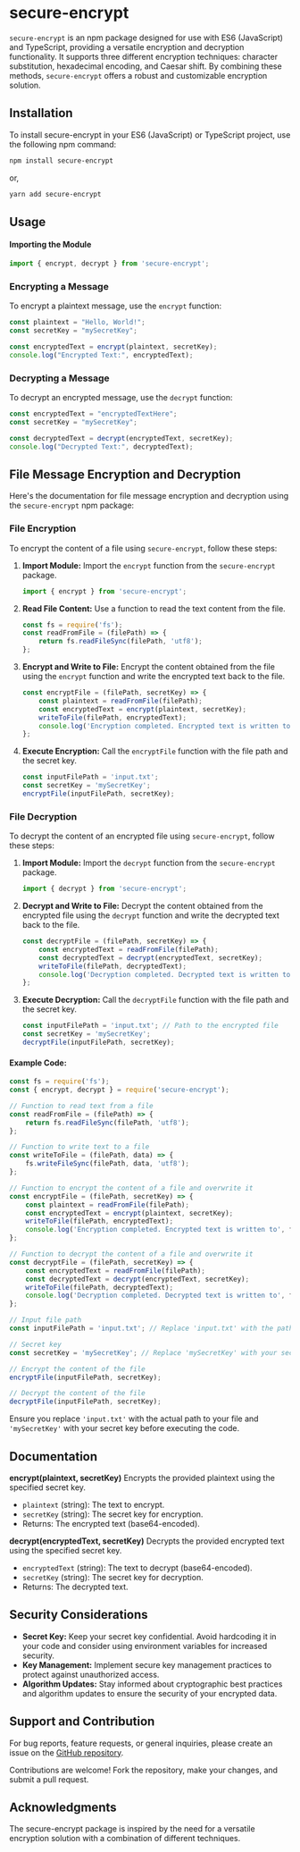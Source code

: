 # secure-encrypt

`secure-encrypt` is an npm package designed for use with ES6 (JavaScript) and TypeScript, providing a versatile encryption and decryption functionality. It supports three different encryption techniques: character substitution, hexadecimal encoding, and Caesar shift. By combining these methods, `secure-encrypt` offers a robust and customizable encryption solution.

## Installation
To install secure-encrypt in your ES6 (JavaScript) or TypeScript project, use the following npm command:

```bash
npm install secure-encrypt
```
or, 
```bash
yarn add secure-encrypt
```

## Usage
#### Importing the Module

```javascript
import { encrypt, decrypt } from 'secure-encrypt';
```

### Encrypting a Message
To encrypt a plaintext message, use the `encrypt` function:
```javascript
const plaintext = "Hello, World!";
const secretKey = "mySecretKey";

const encryptedText = encrypt(plaintext, secretKey);
console.log("Encrypted Text:", encryptedText);
```

### Decrypting a Message
To decrypt an encrypted message, use the `decrypt` function:
```javascript
const encryptedText = "encryptedTextHere";
const secretKey = "mySecretKey";

const decryptedText = decrypt(encryptedText, secretKey);
console.log("Decrypted Text:", decryptedText);

```


## File Message Encryption and Decryption
Here's the documentation for file message encryption and decryption using the `secure-encrypt` npm package:

### File Encryption
To encrypt the content of a file using `secure-encrypt`, follow these steps:

1. **Import Module:**
   Import the `encrypt` function from the `secure-encrypt` package.
   ```javascript
   import { encrypt } from 'secure-encrypt';
   ```

2. **Read File Content:**
   Use a function to read the text content from the file.
   ```javascript
   const fs = require('fs');
   const readFromFile = (filePath) => {
       return fs.readFileSync(filePath, 'utf8');
   };
   ```

3. **Encrypt and Write to File:**
   Encrypt the content obtained from the file using the `encrypt` function and write the encrypted text back to the file.
   ```javascript
   const encryptFile = (filePath, secretKey) => {
       const plaintext = readFromFile(filePath);
       const encryptedText = encrypt(plaintext, secretKey);
       writeToFile(filePath, encryptedText);
       console.log('Encryption completed. Encrypted text is written to', filePath);
   };
   ```

4. **Execute Encryption:**
   Call the `encryptFile` function with the file path and the secret key.
   ```javascript
   const inputFilePath = 'input.txt';
   const secretKey = 'mySecretKey';
   encryptFile(inputFilePath, secretKey);
   ```

### File Decryption
To decrypt the content of an encrypted file using `secure-encrypt`, follow these steps:

1. **Import Module:**
   Import the `decrypt` function from the `secure-encrypt` package.
   ```javascript
   import { decrypt } from 'secure-encrypt';
   ```

2. **Decrypt and Write to File:**
   Decrypt the content obtained from the encrypted file using the `decrypt` function and write the decrypted text back to the file.
   ```javascript
   const decryptFile = (filePath, secretKey) => {
       const encryptedText = readFromFile(filePath);
       const decryptedText = decrypt(encryptedText, secretKey);
       writeToFile(filePath, decryptedText);
       console.log('Decryption completed. Decrypted text is written to', filePath);
   };
   ```

3. **Execute Decryption:**
   Call the `decryptFile` function with the file path and the secret key.
   ```javascript
   const inputFilePath = 'input.txt'; // Path to the encrypted file
   const secretKey = 'mySecretKey';
   decryptFile(inputFilePath, secretKey);
   ```

#### Example Code:
```javascript
const fs = require('fs');
const { encrypt, decrypt } = require('secure-encrypt');

// Function to read text from a file
const readFromFile = (filePath) => {
    return fs.readFileSync(filePath, 'utf8');
};

// Function to write text to a file
const writeToFile = (filePath, data) => {
    fs.writeFileSync(filePath, data, 'utf8');
};

// Function to encrypt the content of a file and overwrite it
const encryptFile = (filePath, secretKey) => {
    const plaintext = readFromFile(filePath);
    const encryptedText = encrypt(plaintext, secretKey);
    writeToFile(filePath, encryptedText);
    console.log('Encryption completed. Encrypted text is written to', filePath);
};

// Function to decrypt the content of a file and overwrite it
const decryptFile = (filePath, secretKey) => {
    const encryptedText = readFromFile(filePath);
    const decryptedText = decrypt(encryptedText, secretKey);
    writeToFile(filePath, decryptedText);
    console.log('Decryption completed. Decrypted text is written to', filePath);
};

// Input file path
const inputFilePath = 'input.txt'; // Replace 'input.txt' with the path to your file

// Secret key
const secretKey = 'mySecretKey'; // Replace 'mySecretKey' with your secret key

// Encrypt the content of the file
encryptFile(inputFilePath, secretKey);

// Decrypt the content of the file
decryptFile(inputFilePath, secretKey);
```

Ensure you replace `'input.txt'` with the actual path to your file and `'mySecretKey'` with your secret key before executing the code.

## Documentation
**encrypt(plaintext, secretKey)**
Encrypts the provided plaintext using the specified secret key.

- `plaintext` (string): The text to encrypt.
- `secretKey` (string): The secret key for encryption.
- Returns: The encrypted text (base64-encoded).

**decrypt(encryptedText, secretKey)**
Decrypts the provided encrypted text using the specified secret key.

- `encryptedText` (string): The text to decrypt (base64-encoded).
- `secretKey` (string): The secret key for decryption.
- Returns: The decrypted text.


## Security Considerations
- **Secret Key:** Keep your secret key confidential. Avoid hardcoding it in your code and consider using environment variables for increased security.
- **Key Management:** Implement secure key management practices to protect against unauthorized access.
- **Algorithm Updates:** Stay informed about cryptographic best practices and algorithm updates to ensure the security of your encrypted data.

## Support and Contribution
For bug reports, feature requests, or general inquiries, please create an issue on the [GitHub repository](https://github.com/fahimahammed/secure-encrypt).

Contributions are welcome! Fork the repository, make your changes, and submit a pull request.


## Acknowledgments
The secure-encrypt package is inspired by the need for a versatile encryption solution with a combination of different techniques.